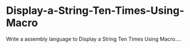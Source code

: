 # Display-a-String-Ten-Times-Using-Macro
Write a  assembly  language to Display a String Ten Times Using Macro....
